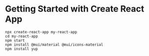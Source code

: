 # Getting Started with Create React App

`npx create-react-app my-react-app`<br>
`cd my-react-app`<br>
`npm start`<br>
`npm install @mui/material @mui/icons-material`<br>
`npm install yup`
